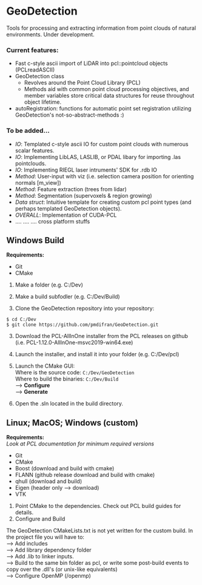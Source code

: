 # GeoDetection
Tools for processing and extracting information from point clouds of natural environments. Under development. 

### Current features:
- Fast c-style ascii import of LiDAR into pcl::pointcloud objects (PCLreadASCII)
- GeoDetection class 
  - Revolves around the Point Cloud Library (PCL)
  - Methods aid with common point cloud processing objectives, and member variables store critical data structures for reuse throughout object lifetime.
- autoRegistration: functions for automatic point set registration utilizing GeoDetection's not-so-abstract-methods :)

### To be added...
-  _IO_: Templated c-style ascii IO for custom point clouds with numerous scalar features.
-  _IO_: Implementing LibLAS, LASLIB, or PDAL libary for importing .las pointclouds.
-  _IO_: Implementing RIEGL laser intruments' SDK for .rdb IO
-  _Method_: User-input with viz (i.e. selection camera position for orienting normals [m_view])
-  _Method_: Feature extraction (trees from lidar)
-  _Method_: Segmentation (supervoxels & region growing)
-  _Data struct_: Intuitive template for creating custom pcl point types (and perhaps templated GeoDetection objects).
-  _OVERALL_: Implementation of CUDA-PCL
-  .... .... .... cross platform stuffs


## Windows Build

**Requirements:**
- Git
- CMake

1. Make a folder (e.g. C:/Dev)

2. Make a build subfodler (e.g. C:/Dev/Build)

2. Clone the GeoDetection repository into your repository:  
```
$ cd C:/Dev
$ git clone https://github.com/pmdifran/GeoDetection.git
```

3. Download the PCL-AllInOne installer from the PCL releases on github (i.e. PCL-1.12.0-AllInOne-msvc2019-win64.exe)

4. Launch the installer, and install it into your folder (e.g. C:/Dev/pcl)

5. Launch the CMake GUI:\
Where is the source code: `C:/Dev/GeoDetection`\
Where to build the binaries: `C:/Dev/Build`\
--> **Configure** \
--> **Generate**

6. Open the .sln located in the build directory.

## Linux; MacOS; Windows (custom)

**Requirements:** \
*Look at PCL documentation for minimum required versions*
- Git
- CMake
- Boost (download and build with cmake)
- FLANN (github release download and build with cmake)
- qhull (download and build)
- Eigen (header only --> download)
- VTK

1. Point CMake to the dependencies. Check out PCL build guides for details.
2. Configure and Build

The GeoDetection CMakeLists.txt is not yet written for the custom build. In the project file you will have to:\
--> Add includes\
--> Add library dependency folder\
--> Add .lib to linker inputs.\
--> Build to the same bin folder as pcl, or write some post-build events to copy over the .dll's (or unix-like equivalents)\
--> Configure OpenMP (/openmp)